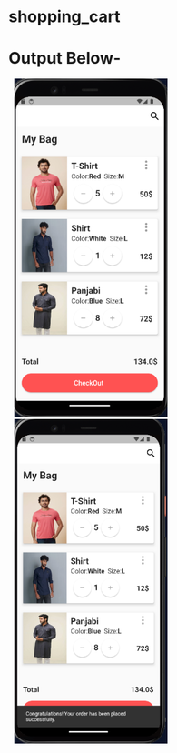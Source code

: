 # shopping_cart

# Output Below-
<p><img src="images/one.png" width=270px hspace="10">
<img src="images/two.png" width=270px hspace="10" >
</p>
